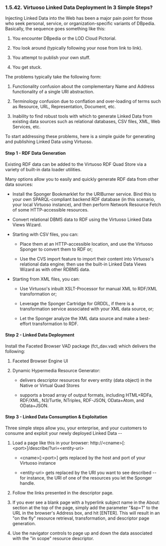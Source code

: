 <div>

<div>

<div>

<div>

### 1.5.42. Virtuoso Linked Data Deployment In 3 Simple Steps?

</div>

</div>

</div>

Injecting Linked Data into the Web has been a major pain point for those
who seek personal, service, or organization-specific variants of
DBpedia. Basically, the sequence goes something like this:

<div>

1.  You encounter DBpedia or the LOD Cloud Pictorial.

2.  You look around (typically following your nose from link to link).

3.  You attempt to publish your own stuff.

4.  You get stuck.

</div>

The problems typically take the following form:

<div>

1.  Functionality confusion about the complementary Name and Address
    functionality of a single URI abstraction.

2.  Terminology confusion due to conflation and over-loading of terms
    such as Resource, URL, Representation, Document, etc.

3.  Inability to find robust tools with which to generate Linked Data
    from existing data sources such as relational databases, CSV files,
    XML, Web Services, etc.

</div>

To start addressing these problems, here is a simple guide for
generating and publishing Linked Data using Virtuoso.

<div>

<div>

<div>

<div>

#### Step 1 - RDF Data Generation

</div>

</div>

</div>

Existing RDF data can be added to the Virtuoso RDF Quad Store via a
variety of built-in data loader utilities.

Many options allow you to easily and quickly generate RDF data from
other data sources:

<div>

- Install the Sponger Bookmarklet for the URIBurner service. Bind this
  to your own SPARQL-compliant backend RDF database (in this scenario,
  your local Virtuoso instance), and then perform Network Resource Fetch
  of some HTTP-accessible resources.

- Convert relational DBMS data to RDF using the Virtuoso Linked Data
  Views Wizard.

- Starting with CSV files, you can:

  <div>

  - Place them at an HTTP-accessible location, and use the Virtuoso
    Sponger to convert them to RDF or;

  - Use the CVS import feature to import their content into Virtuoso's
    relational data engine; then use the built-in Linked Data Views
    Wizard as with other RDBMS data.

  </div>

- Starting from XML files, you can:

  <div>

  - Use Virtuoso's inbuilt XSLT-Processor for manual XML to RDF/XML
    transformation or;

  - Leverage the Sponger Cartridge for GRDDL, if there is a
    transformation service associated with your XML data source, or;

  - Let the Sponger analyze the XML data source and make a best-effort
    transformation to RDF.

  </div>

</div>

</div>

<div>

<div>

<div>

<div>

#### Step 2 - Linked Data Deployment

</div>

</div>

</div>

Install the Faceted Browser VAD package (fct_dav.vad) which delivers the
following:

<div>

1.  Faceted Browser Engine UI

2.  Dynamic Hypermedia Resource Generator:

    <div>

    - delivers descriptor resources for every entity (data object) in
      the Native or Virtual Quad Stores

    - supports a broad array of output formats, including HTML+RDFa,
      RDF/XML, N3/Turtle, NTriples, RDF-JSON, OData+Atom, and
      OData+JSON.

    </div>

</div>

</div>

<div>

<div>

<div>

<div>

#### Step 3 - Linked Data Consumption & Exploitation

</div>

</div>

</div>

Three simple steps allow you, your enterprise, and your customers to
consume and exploit your newly deployed Linked Data --

<div>

1.  Load a page like this in your browser:
    http://\<cname\>\[:\<port\>\]/describe/?uri=\<entity-uri\>

    <div>

    - \<cname\>\[:\<port\>\] gets replaced by the host and port of your
      Virtuoso instance

    - \<entity-uri\> gets replaced by the URI you want to see described
      -- for instance, the URI of one of the resources you let the
      Sponger handle.

    </div>

2.  Follow the links presented in the descriptor page.

3.  If you ever see a blank page with a hyperlink subject name in the
    About: section at the top of the page, simply add the parameter
    "&sp=1" to the URL in the browser's Address box, and hit \[ENTER\].
    This will result in an "on the fly" resource retrieval,
    transformation, and descriptor page generation.

4.  Use the navigator controls to page up and down the data associated
    with the "in scope" resource descriptor.

</div>

</div>

</div>
